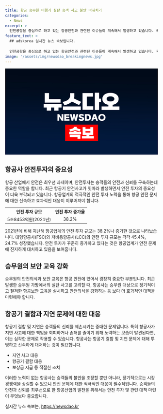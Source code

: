 ```yaml
---
title: 항공 승무원 비행기 실탄 승객 사고 불안 바꿔치기
categories:
  - News
excerpt: >
  인천공항을 중심으로 하고 있는 항공안전과 관련된 이슈들이 계속해서 발생하고 있습니다. 국토교통부의 조사 결과에 따르면 지난해 항공업계는 5조8453억원을 안전 투자로 집계했으며, 대형항공사와 저비용항공사는 작년보다 각각 45.4%, 24.7% 늘린 규모로 투자했습니다. 하지만 최근에는 기체 고장과 결함, 비상구 개방 시도 등 다양한 사고가 발생하고 있어 승객들의 불안이 여전한 상황입니다. 특히 티웨이항공에서는 지연 및 안전 문제가 잇따라 발생했고, 일부 승객은 이에 대한 손해배상 청구 소송을 준비 중이라고 합니다.
feature_text: >
  ## adskorea 실시간 뉴스 속보입니다.

  인천공항을 중심으로 하고 있는 항공안전과 관련된 이슈들이 계속해서 발생하고 있습니다. 국토교통부의 조사 결과에 따르면 지난해 항공업계는 5조8453억원을 안전 투자로 집계했으며, 대형항공사와 저비용항공사는 작년보다 각각 45.4%, 24.7% 늘린 규모로 투자했습니다. 하지만 최근에는 기체 고장과 결함, 비상구 개방 시도 등 다양한 사고가 발생하고 있어 승객들의 불안이 여전한 상황입니다. 특히 티웨이항공에서는 지연 및 안전 문제가 잇따라 발생했고, 일부 승객은 이에 대한 손해배상 청구 소송을 준비 중이라고 합니다.
image: '/assets/img/newsdao_breakingnews.jpg'
---
```


<p><img src="/assets/img/newsdao_breakingnews.jpg" alt="adskorea 속보" /></p>

<h2 data-ke-size="size26">항공사 안전투자의 중요성</h2>

<p data-ke-size="size16">항공 산업에서 안전은 최우선 과제이며, 안전투자는 승객들의 안전과 신뢰를 구축하는데 중요한 역할을 합니다. 최근 항공기 안전사고가 잇따라 발생하면서 안전 투자의 중요성이 더욱 부각되고 있습니다. 항공업계의 적극적인 안전 투자 노력을 통해 항공 안전 문제에 대한 신속하고 효과적인 대응이 이루어져야 합니다.</p>

<table>
    <tr>
        <td style="text-align: center; height: 17px;"><b>안전 투자 규모</b></td>
        <td style="text-align: center; height: 17px;"><b>안전 투자 증가율</b></td>
    </tr>
    <tr>
        <td style="text-align: center; height: 17px;">5조8453억원(2021년)</td>
        <td style="text-align: center; height: 17px;">38.2%</td>
    </tr>
</table>

<p data-ke-size="size16">2021년에 비해 지난해 항공업계의 안전 투자 규모는 38.2%나 증가한 것으로 나타났습니다. 대형항공사(FSC)와 저비용항공사(LCC)의 안전 투자 규모는 각각 45.4%, 24.7% 성장했습니다. 안전 투자가 꾸준히 증가하고 있다는 것은 항공업계가 안전 문제에 진지하게 대처하고 있음을 보여줍니다.</p>

<h2 data-ke-size="size26">승무원의 보안 교육 강화</h2>

<p data-ke-size="size16">승무원의 안전의식과 보안 교육은 항공 안전에 있어서 굉장히 중요한 부분입니다. 최근 발생한 승무원 가방에서의 실탄 사고를 고려할 때, 항공사는 승무원 대상으로 정기적이고 철저한 항공보안 교육을 실시하고 안전의식을 강화하는 등 보다 더 효과적인 대책을 마련해야 합니다.</p>

<h2 data-ke-size="size26">항공기 결함과 지연 문제에 대한 대응</h2>

<p data-ke-size="size16">항공기 결함 및 지연은 승객들의 신뢰를 훼손시키는 중대한 문제입니다. 특히 항공사가 지연 사고에 대한 책임을 회피하거나 손해를 줄이기 위해 노력하는 모습이 발견된다면, 이는 심각한 문제로 작용할 수 있습니다. 항공사는 항공기 결함 및 지연 문제에 대해 투명하고 신속하게 대처하는 것이 필요합니다.</p>

<ul>
    <li>지연 사고 대응</li>
    <li>항공기 결함 대응</li>
    <li>보상금 지급 등 적절한 조치</li>
</ul>

<p data-ke-size="size16">이러한 노력이 없는 항공사는 승객들의 불안을 조장할 뿐만 아니라, 장기적으로는 시장 경쟁력을 상실할 수 있으니 안전 문제에 대한 적극적인 대응이 필수적입니다. 승객들의 안전과 신뢰를 최우선으로 한 항공산업의 발전을 위해서는 안전 투자 및 관련 대책 마련이 무엇보다 중요합니다.</p>
실시간 뉴스 속보는, <a href="https://newsdao.kr" rel="dofollow">https://newsdao.kr</a>



